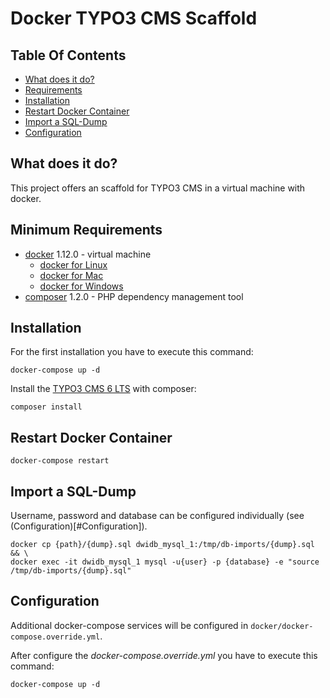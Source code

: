 # Docker TYPO3 CMS Scaffold

## Table Of Contents
- [What does it do?](#What-does-it-do)
- [Requirements](#Requirements)
- [Installation](#Installation)
- [Restart Docker Container](#Restart)
- [Import a SQL-Dump](#Import-SQL-Dump)
- [Configuration](#Configuration)

## <a name="What-does-it-do"></a>What does it do?
This project offers an scaffold for TYPO3 CMS in a virtual machine with docker.

## <a name="Requirements"></a>Minimum Requirements

- [docker](https://www.docker.com) 1.12.0 - virtual machine
    - [docker for Linux](https://docs.docker.com/engine/getstarted/)
    - [docker for Mac](https://docs.docker.com/docker-for-mac/)
    - [docker for Windows](https://docs.docker.com/docker-for-windows/)
- [composer](https://getcomposer.org/) 1.2.0 - PHP dependency management tool

## <a name="Installation"></a>Installation
For the first installation you have to execute this command:
```
docker-compose up -d
```
Install the [TYPO3 CMS 6 LTS](https://composer.typo3.org/) with composer:
```
composer install
```
## <a name="Restart"></a>Restart Docker Container
```
docker-compose restart
```
## <a name="Import-SQL-Dump"></a>Import a SQL-Dump
Username, password and database can be configured individually (see (Configuration)[#Configuration]).
```
docker cp {path}/{dump}.sql dwidb_mysql_1:/tmp/db-imports/{dump}.sql && \
docker exec -it dwidb_mysql_1 mysql -u{user} -p {database} -e "source /tmp/db-imports/{dump}.sql"
```

## <a name="Configuration"></a>Configuration
Additional docker-compose services will be configured in `docker/docker-compose.override.yml`.

After configure the *docker-compose.override.yml* you have to execute this command:
```
docker-compose up -d
```
